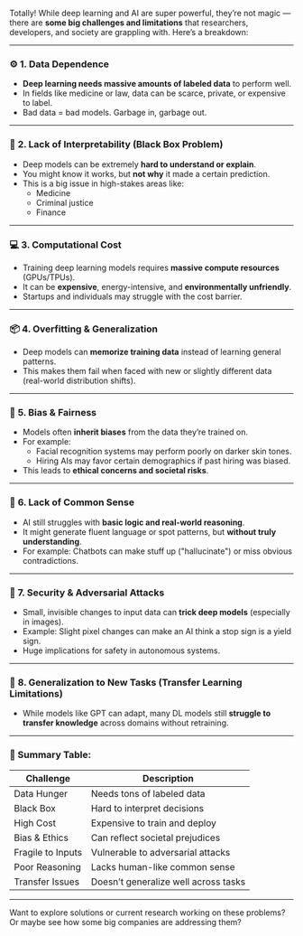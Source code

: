 Totally! While deep learning and AI are super powerful, they’re not magic — there are **some big challenges and limitations** that researchers, developers, and society are grappling with. Here’s a breakdown:

---

### ⚙️ **1. Data Dependence**
- **Deep learning needs massive amounts of labeled data** to perform well.
- In fields like medicine or law, data can be scarce, private, or expensive to label.
- Bad data = bad models. Garbage in, garbage out.

---

### 🧠 **2. Lack of Interpretability (Black Box Problem)**
- Deep models can be extremely **hard to understand or explain**.
- You might know it works, but **not why** it made a certain prediction.
- This is a big issue in high-stakes areas like:
  - Medicine
  - Criminal justice
  - Finance

---

### 💻 **3. Computational Cost**
- Training deep learning models requires **massive compute resources** (GPUs/TPUs).
- It can be **expensive**, energy-intensive, and **environmentally unfriendly**.
- Startups and individuals may struggle with the cost barrier.

---

### 📦 **4. Overfitting & Generalization**
- Deep models can **memorize training data** instead of learning general patterns.
- This makes them fail when faced with new or slightly different data (real-world distribution shifts).

---

### 🤖 **5. Bias & Fairness**
- Models often **inherit biases** from the data they’re trained on.
- For example:
  - Facial recognition systems may perform poorly on darker skin tones.
  - Hiring AIs may favor certain demographics if past hiring was biased.
- This leads to **ethical concerns and societal risks**.

---

### 🚫 **6. Lack of Common Sense**
- AI still struggles with **basic logic and real-world reasoning**.
- It might generate fluent language or spot patterns, but **without truly understanding**.
- For example: Chatbots can make stuff up ("hallucinate") or miss obvious contradictions.

---

### 🔐 **7. Security & Adversarial Attacks**
- Small, invisible changes to input data can **trick deep models** (especially in images).
- Example: Slight pixel changes can make an AI think a stop sign is a yield sign.
- Huge implications for safety in autonomous systems.

---

### 🧩 **8. Generalization to New Tasks (Transfer Learning Limitations)**
- While models like GPT can adapt, many DL models still **struggle to transfer knowledge** across domains without retraining.

---

### 📜 Summary Table:

| Challenge | Description |
|----------|-------------|
| Data Hunger | Needs tons of labeled data |
| Black Box | Hard to interpret decisions |
| High Cost | Expensive to train and deploy |
| Bias & Ethics | Can reflect societal prejudices |
| Fragile to Inputs | Vulnerable to adversarial attacks |
| Poor Reasoning | Lacks human-like common sense |
| Transfer Issues | Doesn’t generalize well across tasks |

---

Want to explore solutions or current research working on these problems? Or maybe see how some big companies are addressing them?
